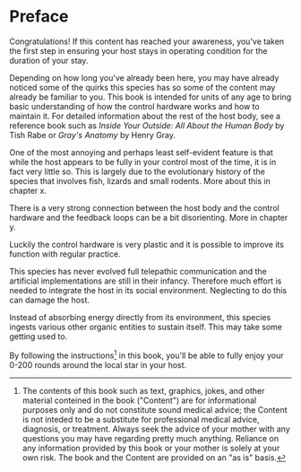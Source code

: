 # Preface

Congratulations! If this content has reached your awareness, you've taken the first step in ensuring your host stays in operating condition for the duration of your stay.

Depending on how long you've already been here, you may have already noticed some of the quirks this species has so some of the content may already be familiar to you. This book is intended for units of any age to bring basic understanding of how the control hardware works and how to maintain it. For detailed information about the rest of the host body, see a reference book such as *Inside Your Outside: All About the Human Body* by Tish Rabe or *Gray's Anatomy* by Henry Gray.

One of the most annoying and perhaps least self-evident feature is that while the host appears to be fully in your control most of the time, it is in fact very little so. This is largely due to the evolutionary history of the species that involves fish, lizards and small rodents. More about this in chapter x.

There is a very strong connection between the host body and the control hardware and the feedback loops can be a bit disorienting. More in chapter y.

Luckily the control hardware is very plastic and it is possible to improve its function with regular practice.

This species has never evolved full telepathic communication and the artificial implementations are still in their infancy. Therefore much effort is needed to integrate the host in its social environment. Neglecting to do this can damage the host.

Instead of absorbing energy directly from its environment, this species ingests various other organic entities to sustain itself. This may take some getting used to.

By following the instructions[^1] in this book, you'll be able to fully enjoy your 0-200 rounds around the local star in your host.


[^1]: The contents of this book such as text, graphics, jokes, and other material conteined in the book ("Content") are for informational purposes only and do not constitute sound medical advice; the Content is not inteded to be a substitute for professional medical advice, diagnosis, or treatment. Always seek the advice of your mother with any questions you may have regarding pretty much anything. Reliance on any information provided by this book or your mother is solely at your own risk. The book and the Content are provided on an "as is" basis.

